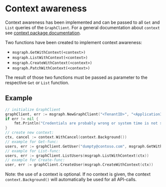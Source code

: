 # Context awareness

Context awareness has been implemented and can be passed to all `Get` and `List` queries of the `GraphClient`. For a general documentation about `context` see [context package documentation](https://pkg.go.dev/context).

Two functions have been created to implement context awareness:

* `msgraph.GetWithContext(<context>)`
* `msgraph.ListWithContext(<context>)`
* `msgraph.CreateWithContext(<context>)`
* `msgraph.PatchWithContext(<context>)`

The result of those two functions must be passed as parameter to the respective `Get` or `List` function.

## Example

````go
// initialize GraphClient
graphClient, err := msgraph.NewGraphClient("<TenantID>", "<ApplicationID>", "<ClientSecret>")
if err != nil {
    fmt.Println("Credentials are probably wrong or system time is not synced: ", err)
}
// create new context:
ctx, cancel := context.WithCancel(context.Background())
// example for Get-func:
users, err := graphClient.GetUser("dumpty@contoso.com", msgraph.GetWithContext(ctx))
// example for List-func:
users, err := graphClient.ListUsers(msgraph.ListWithContext(ctx))
// example for Create-func:
user, err := graphClient.CreateUser(msgraph.CreateWithContext(ctx))
````

Note: the use of a context is optional. If no context is given, the context `context.Background()` will automatically be used for all API-calls.